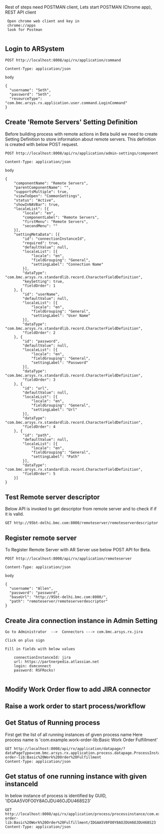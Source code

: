 Rest of steps need POSTMAN client, Lets start POSTMAN (Chrome app), REST API client
```
 Open chrome web client and key in 
 chrome://apps
 look for Postman
 
```  

## Login to ARSystem 

```
POST http://localhost:8008/api/rx/application/command

Content-Type: application/json

body

{
  "username": "Seth",
  "password": "Seth",
  "resourceType": "com.bmc.arsys.rx.application.user.command.LoginCommand"
}
````

##  Create 'Remote Servers'  Setting Definition

Before building process with remote actions in Beta build we need to create Setting Definition to store information about remote servers.
This definition is created with below POST request.


```
POST http://localhost:8008/api/rx/application/admin-settings/component

Content-Type: application/json

body

{
	"componentName": "Remote Servers",
	"parentComponentName": "",
	"supportsMultiple": true,
	"viewToOpen": "CommonSettings",
	"status": "Active",
	"showInNAVBar": true,
	"localeList": [{
		"locale": "en",
		"componentLabel": "Remote Servers",
		"firstMenu": "Remote Servers",
		"secondMenu": ""
	}],
	"settingMetaData": [{
		"id": "connectionInstanceId",
		"required": true,
		"defaultValue": null,
		"localeList": [{
			"locale": "en",
			"fieldGrouping": "General",
			"settingLabel": "Connection Name"
		}],
		"dataType": "com.bmc.arsys.rx.standardlib.record.CharacterFieldDefinition",
		"keySetting": true,
		"fieldOrder": 1
	}, {
		"id": "userName",
		"defaultValue": null,
		"localeList": [{
			"locale": "en",
			"fieldGrouping": "General",
			"settingLabel": "User Name"
		}],
		"dataType": "com.bmc.arsys.rx.standardlib.record.CharacterFieldDefinition",
		"fieldOrder": 2
	}, {
		"id": "password",
		"defaultValue": null,
		"localeList": [{
			"locale": "en",
			"fieldGrouping": "General",
			"settingLabel": "Password"
		}],
		"dataType": "com.bmc.arsys.rx.standardlib.record.CharacterFieldDefinition",
		"fieldOrder": 3
	}, {
		"id": "url",
		"defaultValue": null,
		"localeList": [{
			"locale": "en",
			"fieldGrouping": "General",
			"settingLabel": "Url"
		}],
		"dataType": "com.bmc.arsys.rx.standardlib.record.CharacterFieldDefinition",
		"fieldOrder": 4
	}, {
		"id": "path",
		"defaultValue": null,
		"localeList": [{
			"locale": "en",
			"fieldGrouping": "General",
			"settingLabel": "Path"
		}],
		"dataType": "com.bmc.arsys.rx.standardlib.record.CharacterFieldDefinition",
		"fieldOrder": 5
	}]
}
```

##  Test Remote server descriptor
Below API is invoked to get descriptor from remote server and to check if if it is valid.

```
GET http://95bt-delhi.bmc.com:8000/remoteserver/remoteserverdescriptor

```

##  Register remote server
To Register Remote Server with AR Server use below POST API for Beta.

```
POST http://localhost:8008/api/rx/application/remoteserver

Content-Type: application/json

body

{
  "username": "Allen",
  "password": "password",
  "baseUrl": "http://95bt-delhi.bmc.com:8000/",
  "path": "remoteserver/remoteserverdescriptor"
}
```

## Create Jira connection instance in Admin Setting 

```
Go to Administrator  -->  Connectors ---> com.bmc.arsys.rx.jira

Click on plus sign

Fill in fields with below values 

	connectionInstanceId: jira
	url: https://partnerpedia.atlassian.net
	login: dsmconnect
	password: RSFRocks!	
	
```

## Modify Work Order flow to add JIRA connector

## Raise a work order to start process/workflow

## Get Status of Running process 

First get the list of all running instances of given process name 
Here process name is 'com.example.work-order-lib:Basic Work Order Fulfillment'

```
GET http://localhost:8008/api/rx/application/datapage/?dataPageType=com.bmc.arsys.rx.application.process.datapage.ProcessInstanceDataPageQuery&pageSize=-1&startIndex=0&processDefinitionName=com.example.work-order-lib:Basic%20Work%20Order%20Fulfillment
Content-Type: application/json

``` 

## Get status of one running instance with given instanceId

In below instance of process is identified by GUID, 'IDGAA5V0FO0Y8AOJDU46OJDU468S23'

```
GET http://localhost:8008/api/rx/application/process/processinstance/com.example.work-order-lib:Basic%20Work%20Order%20Fulfillment/IDGAA5V0FO0Y8AOJDU46OJDU468S23
Content-Type: application/json

```

